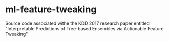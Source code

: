 # ml-feature-tweaking
Source code associated withe the KDD 2017 research paper entitled "Interpretable Predictions of Tree-based Ensembles via Actionable Feature Tweaking"
